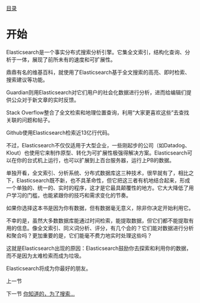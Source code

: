 [目录](README.MD)

开始
=========


Elasticsearch是一个事实分布式搜索分析引擎。它集全文索引，结构化查询、分析于一体，展现了前所未有的速度和可扩展性。

鼎鼎有名的维基百科，就使用了Elasticsearch基于全文搜索的高亮、即时检索、搜索建议等功能。

Guardian则用Elasticsearch对它们用户的社会化数据进行分析，进而给编辑们提供公众对于新文章的实时反馈。

Stack Overflow整合了全文检索和地理位置查询，利用“大家更喜欢这些”去查找关联的问题和帖子。

Github使用Elasticsearch检索近13亿行代码。

不过，Elasticsearch不仅仅适用于大型企业，一些刚起步的公司（如Datadog、Klout）也使用它来制作原型、转化为可扩展性极强得解决方案。Elasticsearch可以在你的台式机上运行，也可以扩展到上百台服务器，运行上PB的数据。

单独开看，全文索引、分析系统、分布式数据库这三种技术，很早就有了，相比之下，Elasticsearch既不新，也不具革命性，但它把这三者有机地结合起来，形成一个单独的、统一的、实时的程序，这才是它最具颠覆性的地方。它大大降低了用户学习的门槛，也能紧跟你的技巧和需求变化的节奏。

如果你选择这本书是因为你有数据，但有数据毫无意义，除非你决定开始利用它。

不幸的是，虽然大多数数据库能通过时间检索，能提取数据，但它们都不能提取有用的信息。像全文索引、同义词分析、评分，有几个会的？它们能对数据进行分析和聚合吗？更加重要的是，它们能毫不费力地实时处理这些吗？

这就是Elasticsearch出现的原因：Elasticsearch鼓励你去探索和利用你的数据，而不是因为太难检索而成为垃圾。

Elasticsearch将成为你最好的朋友。

上一节 

下一节 [你知道的，为了搜索...](you-know-for-search.md)
